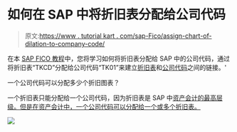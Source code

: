 # 如何在 SAP 中将折旧表分配给公司代码

> 原文:[https://www . tutorial kart . com/sap-Fico/assign-chart-of-dilation-to-company-code/](https://www.tutorialkart.com/sap-fico/assign-chart-of-depreciation-to-company-code/)

在本 [SAP FICO 教程](https://www.tutorialkart.com/sap-fico-training-tutorial/)中，您将学习如何将折旧表分配给 SAP 中的公司代码，通过将折旧表“TKCD”分配给公司代码“TK01”来建立[折旧表](https://www.tutorialkart.com/sap-fico/copy-reference-chart-of-depreciation-depreciation-areas/)和[公司代码](https://www.tutorialkart.com/sap-fico/define-company-code-in-sap/)之间的链接。'

一个公司代码可以分配多少个折旧图表？

一个折旧表只能分配给一个公司代码，因为折旧表是 SAP 中[资产会计的最高层级。但是在资产会计中，一个公司代码可以分配给一个或多个折旧表。](https://www.tutorialkart.com/sap-fico/what-is-asset-accounting-in-sap-fi-aa/)

[![](../Images/925da31b32d6bc3827932f6c8afb11bb.png)](https://www.tutorialkart.com/)